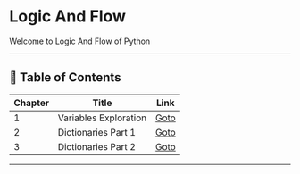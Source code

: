 # Logic And Flow 

Welcome to Logic And Flow of Python

---

## 📅 Table of Contents

| Chapter | Title                       | Link                                              |
|---------|-----------------------------|---------------------------------------------------|
| 1       | Variables Exploration       | [Goto](C01_Variables_Exploration/README.md)       |
| 2       | Dictionaries Part 1         | [Goto](C02_Dictionaries_P1/README.md)             |
| 3       | Dictionaries Part 2         | [Goto](C03_Dictionaries_P2/README.md)             |



---

